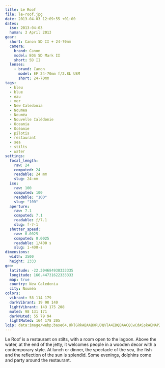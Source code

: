 ```yaml
---
title: Le Roof
file: le-roof.jpg
date: 2013-04-03 12:09:55 +01:00
dates:
  iso: 2013-04-03
  human: 3 April 2013
gear:
  short: Canon 5D II + 24-70mm
  camera:
    brand: Canon
    model: EOS 5D Mark II
    short: 5D II
  lenses:
    - brand: Canon
      model: EF 24-70mm f/2.8L USM
      short: 24-70mm
tags:
  - bleu
  - blue
  - eau
  - mer
  - New Caledonia
  - Noumea
  - Nouméa
  - Nouvelle Calédonie
  - Oceania
  - Océanie
  - pilotis
  - restaurant
  - sea
  - stilts
  - water
settings:
  focal_length:
    raw: 24
    computed: 24
    readable: 24 mm
    slug: 24-mm
  iso:
    raw: 100
    computed: 100
    readable: "100"
    slug: "100"
  aperture:
    raw: 7.1
    computed: 7.1
    readable: ƒ/7.1
    slug: f-7-1
  shutter_speed:
    raw: 0.0025
    computed: 0.0025
    readable: 1/400 s
    slug: 1-400-s
dimensions:
  width: 3500
  height: 2333
geo:
  latitude: -22.304684938333335
  longitude: 166.44731622333333
  map: true
  country: New Caledonia
  city: Nouméa
colors:
  vibrant: 58 114 179
  darkVibrant: 19 90 140
  lightVibrant: 143 175 208
  muted: 98 131 171
  darkMuted: 55 79 94
  lightMuted: 164 178 205
lqip: data:image/webp;base64,UklGRkABAABXRUJQVlA4IDQBAACQCwCdASpkAEMAP22ewFi0vy8qMlZtU+AtiUAZQAeRSPxteU3X3uQgwtXgAoGE7s0svMGBvMbt95If7BwjJEuU0Xq4hV29A8oQvQKNWgI2tw3RlEgvN6TcBcz7ejTh8UsiST4yQAD+7gxHZuEFfMUi+0qjSnQESIjxKvyeai/56BzHRlZf0vSnWJm4EXYLQfom4DdaWoTi3+eo57boZDMQLS2HmVWOehdHowpS9gmdUokYFj36jd12tFXPeDbH2dAuS96hXA304MIhMuCG+xjx2zDBTGM3R+COUydaNp2gYvAJS6yL0ANoat0j8uSjQuRXuWolNf6i89nNWVYtEDuk1qU9FIAbF+uoOUS4XGZMUq+yZxzFldWuIbdhK2kbp6smna1KnpvC2FlY1iFsdCk2CMIAAA==
---
```


Le Roof is a restaurant on stilts, with a room open to the lagoon. Above the water, at the end of the jetty, it welcomes people in a wooden decor with a contemporary style. At lunch or dinner, the spectacle of the sea, the fish and the reflection of the sun is splendid. Some evenings, dolphins come and party around the restaurant.
